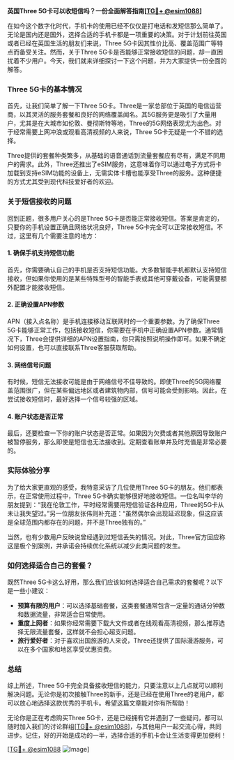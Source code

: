 **英国Three 5G卡可以收短信吗？一份全面解答指南[[TG💪+ @esim1088](https://t.me/s/esim1088)]**

在如今这个数字化时代，手机卡的使用已经不仅仅是打电话和发短信那么简单了。无论是国内还是国外，选择合适的手机卡都是一项重要的决策。对于计划前往英国或者已经在英国生活的朋友们来说，Three 5G卡因其性价比高、覆盖范围广等特点而备受关注。然而，关于Three 5G卡是否能够正常接收短信的问题，却一直困扰着不少用户。今天，我们就来详细探讨一下这个问题，并为大家提供一份全面的解答。

### Three 5G卡的基本情况

首先，让我们简单了解一下Three 5G卡。Three是一家总部位于英国的电信运营商，以其灵活的服务套餐和良好的网络覆盖闻名。其5G服务更是吸引了大量用户，尤其是在大城市如伦敦、曼彻斯特等地，Three的5G网络表现尤为出色。对于经常需要上网冲浪或观看高清视频的人来说，Three 5G卡无疑是一个不错的选择。

Three提供的套餐种类繁多，从基础的语音通话到流量套餐应有尽有，满足不同用户的需求。此外，Three还推出了eSIM服务，这意味着你可以通过电子方式将卡加载到支持eSIM功能的设备上，无需实体卡槽也能享受Three的服务。这种便捷的方式尤其受到现代科技爱好者的欢迎。

### 关于短信接收的问题

回到正题，很多用户关心的是Three 5G卡是否能正常接收短信。答案是肯定的，只要你的手机设置正确且网络状况良好，Three 5G卡完全可以正常接收短信。不过，这里有几个需要注意的地方：

#### 1. 确保手机支持短信功能

首先，你需要确认自己的手机是否支持短信功能。大多数智能手机都默认支持短信接收，但如果你使用的是某些特殊型号的智能手表或其他可穿戴设备，可能需要额外配置才能接收短信。

#### 2. 正确设置APN参数

APN（接入点名称）是手机连接移动互联网时的一个重要参数。为了确保Three 5G卡能够正常工作，包括接收短信，你需要在手机中正确设置APN参数。通常情况下，Three会提供详细的APN设置指南，你只需按照说明操作即可。如果不确定如何设置，也可以直接联系Three客服获取帮助。

#### 3. 网络信号问题

有时候，短信无法接收可能是由于网络信号不佳导致的。即使Three的5G网络覆盖范围很广，但在某些偏远地区或者建筑物内部，信号可能会受到影响。因此，在尝试接收短信时，最好选择一个信号较强的区域。

#### 4. 账户状态是否正常

最后，还要检查一下你的账户状态是否正常。如果因为欠费或者其他原因导致账户被暂停服务，那么即使是短信也无法接收到。定期查看账单并及时充值是非常必要的。

### 实际体验分享

为了给大家更直观的感受，我特意采访了几位使用Three 5G卡的朋友。他们都表示，在正常使用过程中，Three 5G卡确实能够很好地接收短信。一位名叫李华的朋友提到：“我在伦敦工作，平时经常需要用短信验证各种应用，Three的5G卡从未让我失望过。”另一位朋友张伟则补充道：“虽然偶尔会出现延迟现象，但这应该是全球范围内都存在的问题，并不是Three独有的。”

当然，也有少数用户反映说曾经遇到过短信丢失的情况。对此，Three官方回应称这是极个别案例，并承诺会持续优化系统以减少此类问题的发生。

### 如何选择适合自己的套餐？

既然Three 5G卡这么好用，那么我们应该如何选择适合自己需求的套餐呢？以下是一些小建议：

- **预算有限的用户**：可以选择基础套餐，这类套餐通常包含一定量的通话分钟数和数据流量，非常适合日常使用。
- **重度上网者**：如果你经常需要下载大文件或者在线观看高清视频，那么推荐选择无限流量套餐，这样就不会担心超支问题。
- **旅行爱好者**：对于喜欢出国旅游的人来说，Three还提供了国际漫游服务，可以在多个国家和地区享受优惠资费。

### 总结

综上所述，Three 5G卡完全具备接收短信的能力，只要注意以上几点就可以顺利解决问题。无论你是初次接触Three的新手，还是已经在使用Three的老用户，都可以放心地选择这款优秀的手机卡。希望这篇文章能对你有所帮助！

无论你是正在考虑购买Three 5G卡，还是已经拥有它并遇到了一些疑问，都可以随时加入我们的讨论群组[[TG💪+ @esim1088](https://t.me/s/esim1088)]，与其他用户一起交流心得，共同进步。记住，好的开始是成功的一半，选择合适的手机卡会让生活变得更加便利！

[[TG💪+ @esim1088](https://t.me/s/esim1088) ![Image](https://i.postimg.cc/4NQfJmqS/Snipaste-2025-05-13-00-14-12.png)]